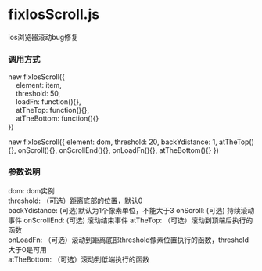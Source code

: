 # fixIosScroll.js
ios浏览器滚动bug修复

### 调用方式
new fixIosScroll({</br>
&nbsp;&nbsp;&nbsp;&nbsp;element: item,</br>
&nbsp;&nbsp;&nbsp;&nbsp;threshold: 50,</br>
&nbsp;&nbsp;&nbsp;&nbsp;loadFn: function(){},</br>
&nbsp;&nbsp;&nbsp;&nbsp;atTheTop: function(){},</br>
&nbsp;&nbsp;&nbsp;&nbsp;atTheBottom: function(){}</br>
})

new fixIosScroll({
	element: dom,
	threshold: 20,
	backYdistance: 1,
	atTheTop(){},
	onScroll(){},
	onScrollEnd(){},
	onLoadFn(){},
	atTheBottom(){}
})

### 参数说明
  dom: dom实例</br>
  threshold: （可选）距离底部的位置，默认0</br>
  backYdistance: (可选)默认为1个像素单位，不能大于3
  onScroll: (可选) 持续滚动事件
  onScrollEnd: (可选) 滚动结束事件
  atTheTop: （可选）滚动到顶端后执行的函数</br>
  onLoadFn: （可选）滚动到距离底部threshold像素位置执行的函数，threshold大于0是可用</br>
  atTheBottom: （可选）滚动到低端执行的函数</br>
